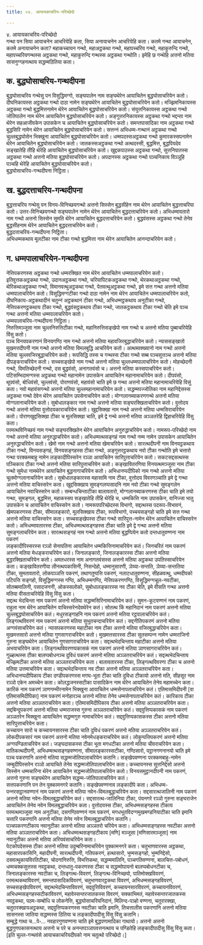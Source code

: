 ```yaml
---
title: ०४. आयायकाचरिय-परिच्छेदो

---
```

४. आयायकाचरिय-परिच्छेदो  
गन्था पन सिया आयाचनेन आचरियेहि कता, सिया अनायाचनेन आचरियेहि कता। कतमे गन्था आयाचनेन, कतमे अनायाचनेन कता? महाकच्‍चायन गन्थो, महाअट्ठकथा गन्थो, महापच्‍चरिय गन्थो, महाकुरुन्दि गन्थो, महापच्‍चरियगन्थस्स अट्ठकथा गन्थो, महाकुरुन्दि गन्थस्स अट्ठकथा गन्थोति। इमेहि छ गन्थेहि अत्तनो मतिया सासनुग्गहनत्थाय सद्धम्मठितिया कता।  


## क. बुद्धघोसाचरिय-गन्थदीपना

बुद्धघोसाचरिय गन्थेसु पन विसुद्धिमग्गो, सङ्घपालेन नाम सङ्घथेरेन आयाचितेन बुद्धघोसाचरियेन कतो। दीघनिकायस्स अट्ठकथा गन्थो दाठा नामेन सङ्घथेरेन आयाचितेन बुद्धघोसाचरियेन कतो। मज्झिमनिकायस्स अट्ठकथा गन्थो बुद्धमित्तनामेन थेरेन आयाचितेन बुद्धघोसाचरियेन कतो। संयुत्तनिकायस्स अट्ठकथा गन्थो जोतिपालेन नाम थेरेन आयाचितेन बुद्धघोसाचरियेन कतो। अङ्गुत्तरनिकायस्स अट्ठकथा गन्थो भद्दन्ता नाम थेरेन सहआजीवकेन उपासकेन च आयाचितेन बुद्धघोसाचरियेन कतो। समन्तपासादिका नाम अट्ठकथा गन्थो बुद्धसिरि नामेन थेरेन आयाचितेन बुद्धघोसाचरियेन कतो। सत्तन्‍नं अभिधम्म-गन्थानं अट्ठकथा गन्थो चुल्‍लबुद्धघोसेन भिक्खुना आयाचितेन बुद्धघोसाचरियेन कतो। धम्मपदस्सअट्ठकथा गन्थो कुमारकस्सपनामेन थेरेन आयाचितेन बुद्धघोसाचरियेन कतो। जातकस्सअट्ठकथा गन्थो अत्थदस्सी, बुद्धमित्त, बुद्धपियदेव सङ्खातेहि तीहि थेरेहि आयाचितेन बुद्धघोसाचरियेन कतो। खुद्दकपाठस्स अट्ठकथा गन्थो, सुत्तनिपातस्स अट्ठकथा गन्थो अत्तनो मतिया बुद्धघोसाचरियेन कतो। अपदानस्स अट्ठकथा गन्थो पञ्‍चनिकाय विञ्‍ञूहि पञ्‍चहि थेरेहि आयाचितेन बुद्धघोसाचरियेन कतो।  
बुद्धघोसाचरिय-गन्थदीपना निट्ठिता।  


## ख. बुद्धदत्ताचरिय-गन्थदीपना

बुद्धत्ताचरिय गन्थेसु पन विनय-विनिच्छयगन्थो अत्तनो सिस्सेन बुद्धसीहेन नाम थेरेन आयाचितेन बुद्धत्ताचरिया कतो। उत्तर-विनिच्छयगन्थो सङ्घपालेन नामेन थेरेन आयाचितेन बुद्धदत्ताचरियेन कतो। अभिधम्मावतारो नाम गन्थो अत्तनो सिस्सेन सुमति थेरेन आयाचितेन बुद्धदत्ताचरियेन कतो। बुद्धवंसस्स अट्ठकथा गन्थो तेनेव बुद्धसीहनाम थेरेन आयाचितेन बुद्धदत्ताचरियेन कतो।  
बुद्धदत्ताचरिय-गन्थदीपना निट्ठिता।  
अभिधम्मकथाय मूलटीका नाम टीका गन्थो बुद्धमित्ता नाम थेरेन आयाचितेन आनन्दाचरियेन कतो।  


## ग. धम्मपालाचरियेन-गन्थदीपना

नेत्तिपकरणस्स अट्ठकथा गन्थो धम्मरक्खित नाम थेरेन आयाचितेन धम्मपालाचरियेन कतो। इतिवुत्तकअट्ठकथा गन्थो, उदानअट्ठकथा गन्थो, चरियापिटकअट्ठकथा गन्थो, थेरकथाअट्ठकथा गन्थो, थेरिकथाअट्ठकथा गन्थो, विमानवत्थुअट्ठकथा गन्थो, पेतवत्थुअट्ठकथा गन्थो, इमे सत्त गन्था अत्तनो मतिया धम्मपालाचरियेन कतो। विसुद्धिमग्गटीका गन्थो दाठा नामेन नाम थेरेन आयाचितेन धम्मपालाचरियेन कतो, दीघनिकाय-अट्ठकथादीनं चतुन्‍नं अट्ठकथानं टीका गन्थो, अभिधम्मट्ठकथाय अनुटीका गन्थो, नेत्तिपकरणट्ठकथाय टीका गन्थो, बुद्धवंसट्ठकथाय टीका गन्थो, जातकट्ठकथाय टीका गन्थो चेति इमे पञ्‍च गन्था अत्तनो मतिया धम्मपालाचरियेन कतो।  
धम्मपालाचरिय-गन्थदीपना निट्ठिता।  
निरुत्तिमञ्‍जूसा नाम चुल्‍लनिरुत्तिटीका गन्थो, महानिरुत्तिसङ्खेपो नाम गन्थो च अत्तनो मतिया पुब्बाचरियेहि विंसु कतो।  
पञ्‍च विनयपकरणानं विनयगण्ठि नाम गन्थो अत्तनो मतिया महावजिरबुद्धाचरियेन कतो। न्याससङ्खातो मुखमत्तदीपनी नाम गन्थो अत्तनो मतिया विमलबुद्धि आचरियेन कतो। अत्थब्यक्ख्यानो नाम गन्थो अत्तनो मतिया चुल्‍लवजिरबुद्धाचरियेन कतो। रूपसिद्धि तस्स च गन्थस्स टीका गन्थो सब्ब पञ्‍चसुत्तञ्‍च अत्तनो मतिया दीपङ्कराचरियेन कतो। सच्‍चसङ्खेपो नाम गन्थो अत्तनो मतिया चुल्‍लधम्मपालाचरियेन कतो। मोहच्छेदनी गन्थो, विमतिच्छेदनी गन्थो, दस बुद्धवंसो, अनागतवंसो च। अत्तनो मतिया कस्सपाचरियेन कतो। पटिसम्भिदामग्गस्स अट्ठकथा गन्थो महानामेन उपासकेन आयाचितेन महानामाचरियेन कतो। दीपवंसो, थूपवंसो, बोधिवंसो, चुल्‍लवंसो, पोराणवंसो, महावंसो चाति इमे छ गन्था अत्तनो मतिया महानामाचरियेहि विसुं कता। नवो महावंसगन्थो अत्तनो मतिया चुल्‍लमहानामाचरियेन कतो। सद्धम्मपज्‍जोतिका नाम महानिद्देसस्स अट्ठकथा गन्थो देवेन थेरेन आयाचितेन उपसेनाचरियेन कतो। मोग्गलानब्याकरणगन्थे अत्तनो मतिया मोग्गलानाचरियेन कतो। सुबोधालङ्कार नाम गन्थो अत्तनो मतिया सङ्घरक्खिताचरियेन कतो। वुत्तोदय गन्थो अत्तनो मतिया वुत्तोदयकाराचरियेन कतो। खुद्दसिक्खा नाम गन्थो अत्तनो मतिया धम्मसिराचरियेन कतो। पोराणखुद्दसिक्खा टीका च मूलसिक्खा चाति, इमे द्वे गन्थे अत्तनो मतिया अञ्‍ञतरेहि द्विहाचरियेहि विंसु कता।  
परमत्थविनिच्छयं नाम गन्थो सङ्घरक्खितेन थेरेन आयाचितेन अनुरुद्धाचरियेन कतो। नामरूप-परिच्छेदो नाम गन्थो अत्तनो मतिया अनुरुद्धाचरियेन कतो। अभिधम्मत्थसङ्गहं नाम गन्थो नम्म नामेन उपासकेन आयाचितेन अनुरुद्धाचरियेन कतो। खेमो नाम गन्थो अत्तनो मतिया खेमाचरियेन कतो। सारत्थदीपनी नाम विनयट्ठकथाय टीका गन्थो, विनयसङ्गहं, विनयसङ्गहस्स टीका गन्थो, अङ्गुत्तरट्ठकथाय नवो टीका गन्थोति इमे चत्तारो गन्था परक्‍कमबाहु नामेन लङ्कादीपिस्सरेन रञ्‍ञा आयाचितेन सारिपुत्ताचरियेन कतो। सकटसद्दसत्थस्स पञ्‍चिकाय टीका गन्थो अत्तनो मतिया सारिपुत्ताचरियेन कतो। कङ्खावितरणिया विनयत्थमञ्‍जूसा नाम टीका गन्थो सुमेधा नामथेरेन आयाचितेन बुद्धनागाचरियेन कतो। अभिधानप्पदीपिको नाम गन्थो अत्तनो मतिया चूलमोग्गलानाचरियेन कतो। सुबोधालङ्कारस्स महासामि नाम टीका, वुत्तोदय विवरणञ्‍चाति इमे द्वे गन्था अत्तनो मतिया वाचिस्सरेन कता। खुद्दसिक्खाय सुमङ्गलप्पसादनि नाम नवो टीका गन्थो सुमङ्गलेन आयाचितेन नवाचिस्सरेन कतो। सम्बन्धचिन्ताटीका बालावतारो, मोग्गलानब्याकरणस्स टीका चाति इमे तयो गन्था, सुमङ्गल, बुद्धमित्त, महाकस्सप सङ्खातेहि तीहि थेरेहि च, धम्मकित्ति नाम उपासकेन, वानिज्‍जा भातु उपासकेन च आयाचितेन वाचिस्सरेन कतो। नामरूपपरिच्छेदस्स विभागो, सद्दत्थस्स पदरूप-विभावनं, खेमपकरणस्स टीका, सीमालङ्कारो, मूलसिक्खाय टीका, रूपविभागो, पच्‍चयसङ्गहो चाति इमे सत्त गन्था अत्तनो मतिया वाचिस्सरेन कता। सच्‍चसङ्खेपस्स टीका गन्थो सारिपुत्त-नामेन थेरेन आयाचितेन वाचिस्सरेन कतो। अभिधम्मावतारस्स टीका, अभिधम्मत्थसङ्गहस्स टीका चाति इमे द्वे गन्था अत्तनो मतिया सुमङ्गलाचरियेन कता। सारत्थसङ्गहं नाम गन्थो अत्तनो मतिया बुद्धप्पियेन कतो दन्तधातुवण्णना नाम पकरणं  
लङ्कादीपिस्सरस्स रञ्‍ञो सेनापतिना आयाचितेन धम्मकित्तिनामाचरियेन कतं। जिनचरितं नाम पकरणं अत्तनो मतिया मेधङ्कराचरियेन कतं। जिनालङ्कारो, जिनालङ्कारस्स टीका अत्तनो मतिया बुद्धरक्खिताचरियेन कतो। अमतधरस्स नाम अनागतवंसस्स अत्तनो मतिया अट्ठकथा उपतिस्साचरियेन कता। कङ्खावितरणीया लीनत्थपकासिनी, निसन्देहो, धम्मानुसारणी, ञेय्या-सन्तति, ञेय्या-सन्ततिया टीका, सुमतावतारो, लोकपञ्‍ञत्ति पकरणं, तथागतुप्पत्ति पकरणं, नलाटधातुवण्णना, सीहळवत्थु, धम्मदीपको पटिपत्ति सङ्गहो, विसुद्धिमग्गस्स गण्ठि, अभिधम्मगण्ठि, नेत्तिपकरणगण्ठि, विसुद्धिमग्गचूल-नवटीका, सोतब्बमालिनी, पसादजननी, ओकस्सलोको, सुबोधालङ्कारस्स नव टीका चेति, इमे वीसति गन्था अत्तनो मतिया वीसताचरियेहि विंसु विंसु कता।  
सद्दत्थ भेदचिन्ता नाम पकरणं अत्तनो मतिया सद्धम्मसिरिनामाचरियेन कतं। सुमन-कूटवण्णनं नाम पकरणं, राहुला नाम थेरेन आयाचितेन वाचिस्सरेनदेवथेरेन कतं। सोतत्थ किं महानिदानं नाम पकरणं अत्तनो मतिया चुल्‍लबुद्धघोसाचरियेन कतं। मधुरसङ्गाहनि नाम पकरणं अत्तनो मतिया रट्ठपालाचरियेन कतं। लिङ्गत्थविवरणं नाम पकरणं अत्तनो मतिया सुभूतचन्दाचरियेन कतं। सद्दनीतिपकरणं अत्तनो मतिया अग्गवंसाचरियेन कतं। न्यासपकरणस्स महाटीका नाम टीका अत्तनो मतिया वजिरबुद्धाचरियेन कता। मुखमत्तसारो अत्तनो मतिया गुणसागराचरियेन कतो। मुखमत्तसारस्स टीका सुतसम्पन्‍न नामेन धम्मराजिनो गुरुना सङ्घथेरेन आयाचितेन गुणसागराचरियेन कता। सद्दत्थभेदचिन्ताय महाटीका अत्तनो मतिया अभयाचरियेन कता। लिङ्गत्थविवरणप्पकासकं नाम पकरणं अत्तनो मतिया ञाणसागराचरियेन कतं। गुळ्हत्थस्स टीका बालप्पबोधनञ्‍च दुविधं पकरणं अत्तनो मतिया अञ्‍ञतराचरियेन कतं। सद्दत्थभेदचिन्ताय मज्झिमटीका अत्तनो मतिया अञ्‍ञतराचरियेन कता। बालावतारस्स टीका, लिङ्गत्थविवरणा टीका च अत्तनो मतिया उत्तमाचरियेन कता। सद्दत्थभेदचिन्ताय नव टीका अत्तनो मतिया अञ्‍ञतराचरियेन कता। अभिधानप्पदीपिकाय टीका दण्डीपकरणस्स मगघ-भूता टीका चाति दुविधा टीकायो अत्तनो मति, सीहसूर नाम रञ्‍ञो एकेन अमच्‍चेन कता। कोलद्धजनस्सटीका पासादिकेन नाम थेरेन आयाचितेन तेनेव महामच्‍चेन कता। कारिकं नाम पकरणं ञाणगम्भीरनामेन भिक्खुना आयाचितेन धम्मसेनापताचरियेन कतं। एतिमासमिदीपनी [वा एतिमासमिदीपिका] नाम पकरणं मनोहारञ्‍च अत्तनो मतिया तेनेव धम्मसेनापताचरियेन कतं। कारिकाय टीका अत्तनो मतिया अञ्‍ञतराचरियेन कता। एतिमासमिदीपिकाय टीका अत्तनो मतिया अञ्‍ञतराचरियेन कता।  
सद्दबिन्दुपकरणं अत्तनो मतिया धम्मराजस्स गुरुना अञ्‍ञतराचरियेन कतं। सद्दवुत्तिप्पकासकं नाम पकरणं अञ्‍ञतरेन भिक्खुना आयाचितेन सद्धम्मगुरु नामाचरियेन कतं। सद्दवुत्तिप्पकासकस्स टीका अत्तनो मतिया सारिपुत्ताचरियेन कता।  
कच्‍चायन सारो च कच्‍चायनसारस्स टीका चाति दुविधं पकरणं अत्तनो मतिया अञ्‍ञतराचरियेन कतं। लोकदीपकसारं नाम पकरणं अत्तनो मतिया नवेनमेधङ्कराचरियेन कतं। लोकुप्पत्तिपकरणं अत्तनो मतिया अग्गपण्डिताचरियेन कतं। जङ्घदासकस्स टीका भूता मगधटीका अत्तनो मतिया चीवराचरियेन कता। मातिकत्थदीपनी, अभिधम्मत्थसङ्गहवण्णना, सीमालङ्कारस्सटीका, गण्ठिसारो, पट्ठानगणनानयो चाति इमे पञ्‍च पकरणानि अत्तनो मतिया सद्धम्मजोतिपालाचरियेन कतानि। सङ्खेपवण्णना परक्‍कमबाहु-नामेन जम्बुदीपिस्सरेन रञ्‍ञो आयाचिते तेनेव सद्धम्मजोतिपालाचरियेन कता। कच्‍चायनस्स सुत्तनिद्देसो अत्तनो सिस्सेन धम्मचारिना थेरेन आयाचितेन सद्धम्मजोतिपालाचरियेन कतो। विनयसमुट्ठानदीपनी नाम पकरणं, अत्तनो गुरुना सङ्घथेरेन आयाचितेन सद्धम्म-जोतिपालाचरियेन कतं।  
सत्तपकरणानि पन तेन पुक्‍कामनगरे कतानि। सङ्खेपवण्णनाव लङ्कादीपे कता। अभिधम्म-पन्‍नरसट्ठानवण्णानं नाम पकरणं अत्तनो मतिया नवेन-विमलबुद्धाचरियेन कता। सद्दसारत्थजालिनी नाम पकरणं अत्तनो मतिया नवेन-विमलबुद्धाचरियेन कतं। सद्दसारत्थ-जालिनिया टीका, पंयनगरे रञ्‍ञो गुरुना सङ्घराजेन आयाचितेन तेनेव नवेन विमलबुद्धाचरियेन कता। वुत्तोदयस्स टीका, अभिधम्मसङ्गहस्स टीकाय परमत्थमञ्‍जूसा नाम अनुटीका, दसगण्ठिवण्णनं नाम पकरणं, मगधभूतविदग्गमुखमण्डनियाटीका चाति इमानि चत्तारि पकरणानि अत्तनो मतिया तेनेव नवेन विमलबुद्धाचरियेन कतानि।  
पञ्‍चपकरणटीकाय नवानुटीका अत्तनो मतिया अञ्‍ञतरो चरियेन कता। अभिधम्मसङ्गहस्स नवटीका अत्तनो मतिया अञ्‍ञतराचरियेन कता। अभिधम्मत्थसङ्गहटीकाय [मणि] मञ्‍जूसा [मणिसारमञ्‍जूसा] नाम नवानुटीका अत्तनो मतिया अरियवंसाचरियेन कता।  
पेटकोपदेसस्स टीका अत्तनो मतिया उदुम्बरिनामाचरियेन पुक्‍कामनगरे कता। चतुभाणवारस्स अट्ठकथा, महासारपकासिनि, महादीपनी, सारत्थदीपनी, गतिपकरणं, हत्थासारो, भुम्मसङ्गहो, भुम्मनिद्देसो, दसवत्थुकायविरतिटीका, चोदनानिरुत्ति, विभत्तिकथा, सद्धम्ममालिनि, पञ्‍चगतिवण्णना, बालचित्त-पबोधनं, धम्मचक्‍कसुत्तस्स नवट्ठकथा, दन्तधातु-पकरणस्स टीका च सद्धम्मोपायनो बालप्पबोधनटीका च, जिनालङ्कारस्स नवटीका च, लिङ्गत्थ-विवरणं, लिङ्गत्थ-विनिच्छयो, पातिमोक्खविवरणं, परमत्थकथाविवरणं, समन्तपासादिकविवरणं, चतुभाणवारट्ठकथा विवरणं, अभिधम्मसङ्गहविवरणं, सच्‍चसङ्खेपविवरणं, सद्दत्थभेदचिन्ताविवरणं, सद्दवुत्तिविवरणं, कच्‍चायनसारविवरणं, कच्‍चायनविवरणं, अभिधम्मसङ्गहस्सटीकाविवरणं, महावेस्सन्तरजातकस्स विवरणं, सक्‍काभिमतं, महावेस्सन्तरजातकस्स नवट्ठकथा, पठम-सम्बोधि च लोकनेत्ति, बुद्धघोसाचरियनिदानं, मिलिन्द-पञ्हो वण्णना, चतुरारक्खा, चतुरारक्खायअट्ठकथा, सद्दवुत्तिप्पकरणस्स नवटीका चाति इमानि, तिचत्तालीस पकरणानि अत्तनो मतिया सासनस्स जातिया सद्धम्मस्स ठितिया च लङ्कादीपादीसु विंसु विंसु कतानि।  
सम्बुद्धे गाथा च…पे॰… नवहारगुणवण्णना चाति इमे बुद्धपणामादिका गाथायो। अत्तनो अत्तनो बुद्धगुणपकासनत्थाय अत्तनो च परे च अनन्तपञ्‍ञापवत्तनत्थाय च पण्डितेहि लङ्कादीपादीसु विंसु विंसु कता।  
[इति चुल्‍ल-गन्थवंसे आयाचकाचरियदीपको नाम चतुत्थो परिच्छेदो।]  